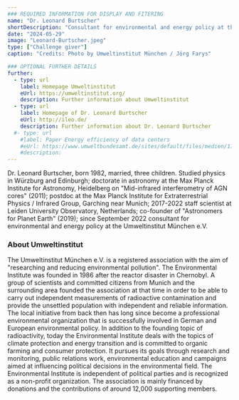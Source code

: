 ```yaml
---
### REQUIRED INFORMATION FOR DISPLAY AND FITERING
name: "Dr. Leonard Burtscher"
shortDescription: "Consultant for environmental and energy policy at the Umweltinstitut München e.V."
date: "2024-05-29"
image: "Leonard-Burtscher.jpeg"
type: ["Challenge giver"]
caption: "Credits: Photo by Umweltinstitut München / Jörg Farys"

### OPTIONAL FURTHER DETAILS
further:
  - type: url
    label: Homepage Umweltinstitut
    eUrl: https://umweltinstitut.org/
    description: Further information about Umweltinstitut
  - type: url
    label: Homepage of Dr. Leonard Burtscher
    eUrl: http://ileo.de/
    description: Further information about Dr. Leonard Burtscher
  #- type: url
    #label: Paper Energy efficiency of data centers
    #eUrl: https://www.umweltbundesamt.de/sites/default/files/medien/11867/dokumente/17052023_policy_paper_enefg_chancen_fuer_die_rechenzentrums_und_it-branche.pdf
    #description:
---
```


Dr. Leonard Burtscher, born 1982, married, three children. Studied physics in Würzburg and Edinburgh; doctorate in astronomy at the Max Planck Institute for Astronomy, Heidelberg on "Mid-infrared interferometry of AGN cores" (2011); postdoc at the Max Planck Institute for Extraterrestrial Physics / Infrared Group, Garching near Munich; 2017-2022 staff scientist at Leiden University Observatory, Netherlands; co-founder of "Astronomers for Planet Earth" (2019); since September 2022 consultant for environmental and energy policy at the Umweltinstitut München e.V.

### About Umweltinstitut

The Umweltinstitut München e.V. is a registered association with the aim of "researching and reducing environmental pollution". The Environmental Institute was founded in 1986 after the reactor disaster in Chernobyl. A group of scientists and committed citizens from Munich and the surrounding area founded the association at that time in order to be able to carry out independent measurements of radioactive contamination and provide the unsettled population with independent and reliable information. The local initiative from back then has long since become a professional environmental organization that is successfully involved in German and European environmental policy.
In addition to the founding topic of radioactivity, today the Environmental Institute deals with the topics of climate protection and energy transition and is committed to organic farming and consumer protection. It pursues its goals through research and monitoring, public relations work, environmental education and campaigns aimed at influencing political decisions in the environmental field. The Environmental Institute is independent of political parties and is recognized as a non-profit organization. The association is mainly financed by donations and the contributions of around 12,000 supporting members.